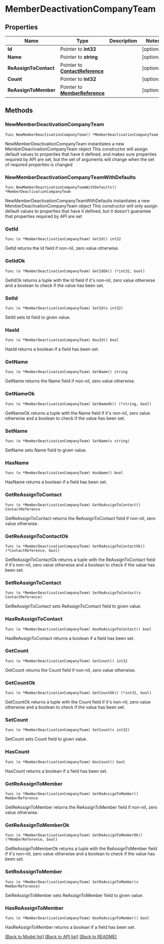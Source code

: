 # MemberDeactivationCompanyTeam

## Properties

Name | Type | Description | Notes
------------ | ------------- | ------------- | -------------
**Id** | Pointer to **int32** |  | [optional] 
**Name** | Pointer to **string** |  | [optional] 
**ReAssignToContact** | Pointer to [**ContactReference**](ContactReference.md) |  | [optional] 
**Count** | Pointer to **int32** |  | [optional] 
**ReAssignToMember** | Pointer to [**MemberReference**](MemberReference.md) |  | [optional] 

## Methods

### NewMemberDeactivationCompanyTeam

`func NewMemberDeactivationCompanyTeam() *MemberDeactivationCompanyTeam`

NewMemberDeactivationCompanyTeam instantiates a new MemberDeactivationCompanyTeam object
This constructor will assign default values to properties that have it defined,
and makes sure properties required by API are set, but the set of arguments
will change when the set of required properties is changed

### NewMemberDeactivationCompanyTeamWithDefaults

`func NewMemberDeactivationCompanyTeamWithDefaults() *MemberDeactivationCompanyTeam`

NewMemberDeactivationCompanyTeamWithDefaults instantiates a new MemberDeactivationCompanyTeam object
This constructor will only assign default values to properties that have it defined,
but it doesn't guarantee that properties required by API are set

### GetId

`func (o *MemberDeactivationCompanyTeam) GetId() int32`

GetId returns the Id field if non-nil, zero value otherwise.

### GetIdOk

`func (o *MemberDeactivationCompanyTeam) GetIdOk() (*int32, bool)`

GetIdOk returns a tuple with the Id field if it's non-nil, zero value otherwise
and a boolean to check if the value has been set.

### SetId

`func (o *MemberDeactivationCompanyTeam) SetId(v int32)`

SetId sets Id field to given value.

### HasId

`func (o *MemberDeactivationCompanyTeam) HasId() bool`

HasId returns a boolean if a field has been set.

### GetName

`func (o *MemberDeactivationCompanyTeam) GetName() string`

GetName returns the Name field if non-nil, zero value otherwise.

### GetNameOk

`func (o *MemberDeactivationCompanyTeam) GetNameOk() (*string, bool)`

GetNameOk returns a tuple with the Name field if it's non-nil, zero value otherwise
and a boolean to check if the value has been set.

### SetName

`func (o *MemberDeactivationCompanyTeam) SetName(v string)`

SetName sets Name field to given value.

### HasName

`func (o *MemberDeactivationCompanyTeam) HasName() bool`

HasName returns a boolean if a field has been set.

### GetReAssignToContact

`func (o *MemberDeactivationCompanyTeam) GetReAssignToContact() ContactReference`

GetReAssignToContact returns the ReAssignToContact field if non-nil, zero value otherwise.

### GetReAssignToContactOk

`func (o *MemberDeactivationCompanyTeam) GetReAssignToContactOk() (*ContactReference, bool)`

GetReAssignToContactOk returns a tuple with the ReAssignToContact field if it's non-nil, zero value otherwise
and a boolean to check if the value has been set.

### SetReAssignToContact

`func (o *MemberDeactivationCompanyTeam) SetReAssignToContact(v ContactReference)`

SetReAssignToContact sets ReAssignToContact field to given value.

### HasReAssignToContact

`func (o *MemberDeactivationCompanyTeam) HasReAssignToContact() bool`

HasReAssignToContact returns a boolean if a field has been set.

### GetCount

`func (o *MemberDeactivationCompanyTeam) GetCount() int32`

GetCount returns the Count field if non-nil, zero value otherwise.

### GetCountOk

`func (o *MemberDeactivationCompanyTeam) GetCountOk() (*int32, bool)`

GetCountOk returns a tuple with the Count field if it's non-nil, zero value otherwise
and a boolean to check if the value has been set.

### SetCount

`func (o *MemberDeactivationCompanyTeam) SetCount(v int32)`

SetCount sets Count field to given value.

### HasCount

`func (o *MemberDeactivationCompanyTeam) HasCount() bool`

HasCount returns a boolean if a field has been set.

### GetReAssignToMember

`func (o *MemberDeactivationCompanyTeam) GetReAssignToMember() MemberReference`

GetReAssignToMember returns the ReAssignToMember field if non-nil, zero value otherwise.

### GetReAssignToMemberOk

`func (o *MemberDeactivationCompanyTeam) GetReAssignToMemberOk() (*MemberReference, bool)`

GetReAssignToMemberOk returns a tuple with the ReAssignToMember field if it's non-nil, zero value otherwise
and a boolean to check if the value has been set.

### SetReAssignToMember

`func (o *MemberDeactivationCompanyTeam) SetReAssignToMember(v MemberReference)`

SetReAssignToMember sets ReAssignToMember field to given value.

### HasReAssignToMember

`func (o *MemberDeactivationCompanyTeam) HasReAssignToMember() bool`

HasReAssignToMember returns a boolean if a field has been set.


[[Back to Model list]](../README.md#documentation-for-models) [[Back to API list]](../README.md#documentation-for-api-endpoints) [[Back to README]](../README.md)


